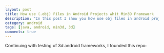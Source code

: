 ```yaml
---
layout: post
title: How use (.obj) Files in Android Projects whit Min3D Framework
description: "In this post I show you how use obj files in android project using min3d framework"
category: android
tags: [java, android, min3d, 3d]
comments: true  
---
```


Continuing with testing of 3d android frameworks, I founded this repo:
